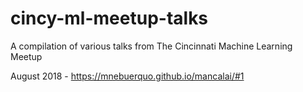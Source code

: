 # cincy-ml-meetup-talks
A compilation of various talks from The Cincinnati Machine Learning Meetup

August 2018 - https://mnebuerquo.github.io/mancalai/#1
